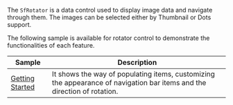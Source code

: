 The `SfRotator` is a data control used to display image data and navigate through them. The images can be selected either by Thumbnail or Dots support.

The following sample is available for rotator control to demonstrate the functionalities of each feature.

| Sample | Description |
| ------ | ----------- |
|[Getting Started](Rotator/Samples/Rotator)| It shows the way of populating items, customizing the appearance of navigation bar items and the direction of rotation.|
